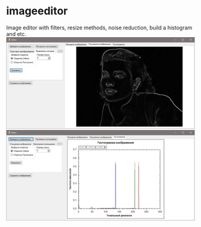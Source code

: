# imageeditor
Image editor with filters, resize methods, noise reduction, build a histogram and etc.
![alt text](Resources/screenshot1.jpg "Выделение контуров на изображении")
![alt text](Resources/screenshot2.jpg "Построение гистограммы цветного изображения")
